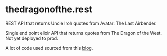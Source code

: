 # thedragonofthe.rest

REST API that returns Uncle Iroh quotes from Avatar: The Last Airbender.

<!-- **TODO: Add description** -->

Single end point elixir API that returns quotes from The Dragon of the West. Not yet deployed to prod.

A lot of code used sourced from this [blog](https://blog.lelonek.me/minimal-elixir-http2-server-64188d0c1f3a).

<!-- ## Installation

If [available in Hex](https://hex.pm/docs/publish), the package can be installed
by adding `the_dragon_of_the_rest` to your list of dependencies in `mix.exs`:

```elixir
def deps do
  [
    {:the_dragon_of_the_rest, "~> 0.1.0"}
  ]
end
```

Documentation can be generated with [ExDoc](https://github.com/elixir-lang/ex_doc)
and published on [HexDocs](https://hexdocs.pm). Once published, the docs can
be found at [https://hexdocs.pm/the_dragon_of_the_rest](https://hexdocs.pm/the_dragon_of_the_rest). -->